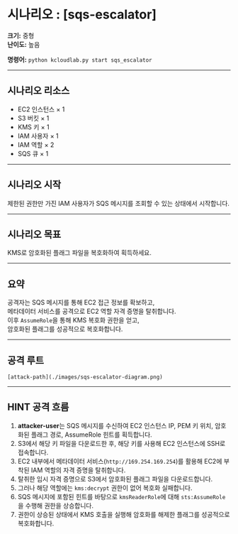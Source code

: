 # 시나리오 : [sqs-escalator]

**크기:** 중형  
**난이도:** 높음  

**명령어:** `python kcloudlab.py start sqs_escalator`

---

## 시나리오 리소스

- EC2 인스턴스 × 1  
- S3 버킷 × 1  
- KMS 키 × 1  
- IAM 사용자 × 1  
- IAM 역할 × 2  
- SQS 큐 × 1

---

## 시나리오 시작

제한된 권한만 가진 IAM 사용자가 SQS 메시지를 조회할 수 있는 상태에서 시작합니다.

---

## 시나리오 목표

KMS로 암호화된 플래그 파일을 복호화하여 획득하세요.

---

## 요약

공격자는 SQS 메시지를 통해 EC2 접근 정보를 확보하고,  
메타데이터 서비스를 공격으로 EC2 역할 자격 증명을 탈취합니다.  
이후 `AssumeRole`을 통해 KMS 복호화 권한을 얻고,  
암호화된 플래그를 성공적으로 복호화합니다.

---

## 공격 루트

`[attack-path](./images/sqs-escalator-diagram.png)`

---

## HINT 공격 흐름

1. **attacker-user**는 SQS 메시지를 수신하여 EC2 인스턴스 IP, PEM 키 위치, 암호화된 플래그 경로, AssumeRole 힌트를 획득합니다.  
2. S3에서 해당 키 파일을 다운로드한 후, 해당 키를 사용해 EC2 인스턴스에 SSH로 접속합니다.  
3. EC2 내부에서 메타데이터 서비스(`http://169.254.169.254`)를 활용해 EC2에 부착된 IAM 역할의 자격 증명을 탈취합니다.  
4. 탈취한 임시 자격 증명으로 S3에서 암호화된 플래그 파일을 다운로드합니다.  
5. 그러나 해당 역할에는 `kms:decrypt` 권한이 없어 복호화 실패합니다.  
6. SQS 메시지에 포함된 힌트를 바탕으로 `kmsReaderRole`에 대해 `sts:AssumeRole`을 수행해 권한을 상승합니다.  
7. 권한이 상승된 상태에서 KMS 호출을 실행해 암호화를 해제한 플래그를 성공적으로 복호화합니다.
